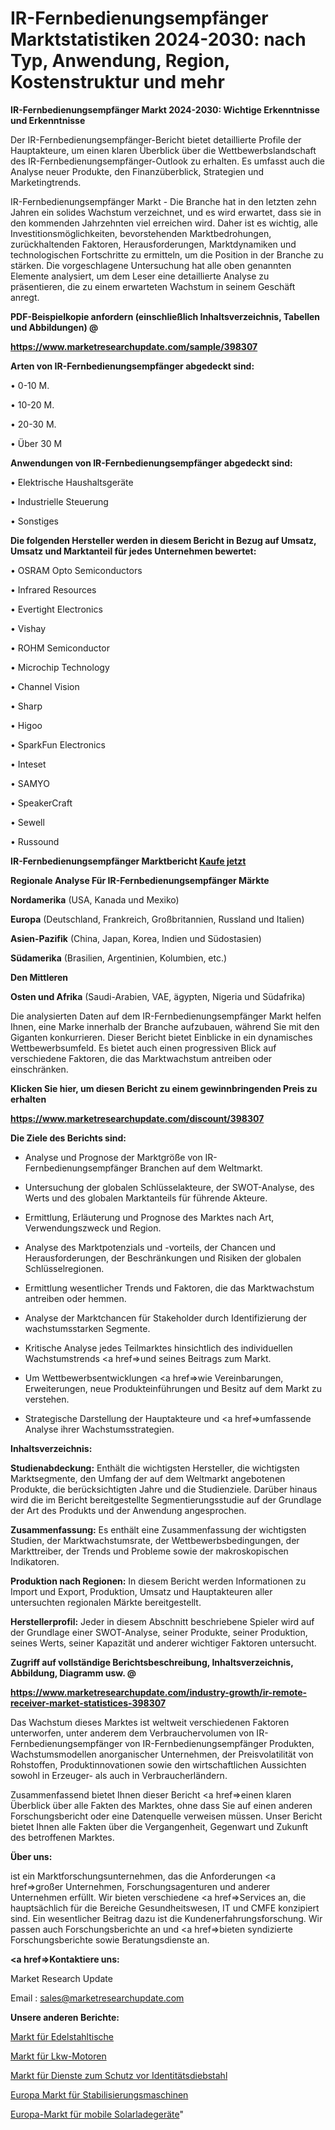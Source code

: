 # IR-Fernbedienungsempfänger Marktstatistiken 2024-2030: nach Typ, Anwendung, Region, Kostenstruktur und mehr

<strong>IR-Fernbedienungsempfänger Markt 2024-2030: Wichtige Erkenntnisse und Erkenntnisse</strong>

Der IR-Fernbedienungsempfänger-Bericht bietet detaillierte Profile der Hauptakteure, um einen klaren Überblick über die Wettbewerbslandschaft des IR-Fernbedienungsempfänger-Outlook zu erhalten. Es umfasst auch die Analyse neuer Produkte, den Finanzüberblick, Strategien und Marketingtrends.

IR-Fernbedienungsempfänger Markt - Die Branche hat in den letzten zehn Jahren ein solides Wachstum verzeichnet, und es wird erwartet, dass sie in den kommenden Jahrzehnten viel erreichen wird. Daher ist es wichtig, alle Investitionsmöglichkeiten, bevorstehenden Marktbedrohungen, zurückhaltenden Faktoren, Herausforderungen, Marktdynamiken und technologischen Fortschritte zu ermitteln, um die Position in der Branche zu stärken. Die vorgeschlagene Untersuchung hat alle oben genannten Elemente analysiert, um dem Leser eine detaillierte Analyse zu präsentieren, die zu einem erwarteten Wachstum in seinem Geschäft anregt.



<strong><b>PDF-Beispielkopie anfordern (einschließlich Inhaltsverzeichnis, Tabellen und Abbildungen) @ </b></strong>

<strong><a href=https://www.marketresearchupdate.com/sample/398307>

<strong>https://www.marketresearchupdate.com/sample/398307</u></a></strong></strong>



<strong>Arten von IR-Fernbedienungsempfänger abgedeckt sind:</strong>

• 0-10 M.

• 10-20 M.

• 20-30 M.

• Über 30 M



<strong>Anwendungen von IR-Fernbedienungsempfänger abgedeckt sind:</strong>

• Elektrische Haushaltsgeräte

• Industrielle Steuerung

• Sonstiges



<strong>Die folgenden Hersteller werden in diesem Bericht in Bezug auf Umsatz, Umsatz und Marktanteil für jedes Unternehmen bewertet:</strong>

• OSRAM Opto Semiconductors

• Infrared Resources

• Evertight Electronics

• Vishay

• ROHM Semiconductor

• Microchip Technology

• Channel Vision

• Sharp

• Higoo

• SparkFun Electronics

• Inteset

• SAMYO

• SpeakerCraft

• Sewell

• Russound



<strong>IR-Fernbedienungsempfänger Marktbericht <a href=https://www.marketresearchupdate.com/buynow/398307>Kaufe jetzt</a></strong>



<strong>Regionale Analyse Für IR-Fernbedienungsempfänger Märkte</strong>



<strong>Nordamerika</strong> (USA, Kanada und Mexiko)



<strong>Europa</strong> (Deutschland, Frankreich, Großbritannien, Russland und Italien)



<strong>Asien-Pazifik</strong> (China, Japan, Korea, Indien und Südostasien)



<strong>Südamerika</strong> (Brasilien, Argentinien, Kolumbien, etc.)



<strong>Den Mittleren</strong> 

<strong>Osten und Afrika</strong> (Saudi-Arabien, VAE, ägypten, Nigeria und Südafrika)

Die analysierten Daten auf dem IR-Fernbedienungsempfänger Markt helfen Ihnen, eine Marke innerhalb der Branche aufzubauen, während Sie mit den Giganten konkurrieren. Dieser Bericht bietet Einblicke in ein dynamisches Wettbewerbsumfeld. Es bietet auch einen progressiven Blick auf verschiedene Faktoren, die das Marktwachstum antreiben oder einschränken.



<strong>Klicken Sie hier, um diesen Bericht zu einem gewinnbringenden Preis zu erhalten
</strong>

<strong><a href=https://www.marketresearchupdate.com/discount/398307>https://www.marketresearchupdate.com/discount/398307</b></u></strong></a>



<strong>Die Ziele des Berichts sind:</strong>

- Analyse und Prognose der Marktgröße von IR-Fernbedienungsempfänger Branchen auf dem Weltmarkt.

- Untersuchung der globalen Schlüsselakteure, der SWOT-Analyse, des Werts und des globalen Marktanteils für führende Akteure.

- Ermittlung, Erläuterung und Prognose des Marktes nach Art, Verwendungszweck und Region.

- Analyse des Marktpotenzials und -vorteils, der Chancen und Herausforderungen, der Beschränkungen und Risiken der globalen Schlüsselregionen.

- Ermittlung wesentlicher Trends und Faktoren, die das Marktwachstum antreiben oder hemmen.

- Analyse der Marktchancen für Stakeholder durch Identifizierung der wachstumsstarken Segmente.

- Kritische Analyse jedes Teilmarktes hinsichtlich des individuellen Wachstumstrends <a href=>und</a> seines Beitrags zum Markt.

- Um Wettbewerbsentwicklungen <a href=>wie</a> Vereinbarungen, Erweiterungen, neue Produkteinführungen und Besitz auf dem Markt zu verstehen.

- Strategische Darstellung der Hauptakteure und <a href=>umfas</a>sende Analyse ihrer Wachstumsstrategien.



<strong>Inhaltsverzeichnis:</strong>



<strong>Studienabdeckung:</strong> Enthält die wichtigsten Hersteller, die wichtigsten Marktsegmente, den Umfang der auf dem Weltmarkt angebotenen Produkte, die berücksichtigten Jahre und die Studienziele. Darüber hinaus wird die im Bericht bereitgestellte Segmentierungsstudie auf der Grundlage der Art des Produkts und der Anwendung angesprochen.



<strong>Zusammenfassung:</strong> Es enthält eine Zusammenfassung der wichtigsten Studien, der Marktwachstumsrate, der Wettbewerbsbedingungen, der Markttreiber, der Trends und Probleme sowie der makroskopischen Indikatoren.



<strong>Produktion nach Regionen:</strong> In diesem Bericht werden Informationen zu Import und Export, Produktion, Umsatz und Hauptakteuren aller untersuchten regionalen Märkte bereitgestellt.



<strong>Herstellerprofil:</strong> Jeder in diesem Abschnitt beschriebene Spieler wird auf der Grundlage einer SWOT-Analyse, seiner Produkte, seiner Produktion, seines Werts, seiner Kapazität und anderer wichtiger Faktoren untersucht.



<strong><b>Zugriff auf vollständige Berichtsbeschreibung, Inhaltsverzeichnis, Abbildung, Diagramm usw. @ </b></strong>

<strong><a href=https://www.marketresearchupdate.com/industry-growth/ir-remote-receiver-market-statistices-398307>https://www.marketresearchupdate.com/industry-growth/ir-remote-receiver-market-statistices-398307</a></strong>

Das Wachstum dieses Marktes ist weltweit verschiedenen Faktoren unterworfen, unter anderem dem Verbrauchervolumen von IR-Fernbedienungsempfänger von IR-Fernbedienungsempfänger Produkten, Wachstumsmodellen anorganischer Unternehmen, der Preisvolatilität von Rohstoffen, Produktinnovationen sowie den wirtschaftlichen Aussichten sowohl in Erzeuger- als auch in Verbraucherländern.

Zusammenfassend bietet Ihnen dieser Bericht <a href=>einen</a> klaren Überblick über alle Fakten des Marktes, ohne dass Sie auf einen anderen Forschungsbericht oder eine Datenquelle verweisen müssen. Unser Bericht bietet Ihnen alle Fakten über die Vergangenheit, Gegenwart und Zukunft des betroffenen Marktes.



<strong>Über uns:</strong>

 ist ein Marktforschungsunternehmen, das die Anforderungen <a href=>großer</a> Unternehmen, Forschungsagenturen und anderer Unternehmen erfüllt. Wir bieten verschiedene <a href=>Services</a> an, die hauptsächlich für die Bereiche Gesundheitswesen, IT und CMFE konzipiert sind. Ein wesentlicher Beitrag dazu ist die Kundenerfahrungsforschung. Wir passen auch Forschungsberichte an und <a href=>bieten</a> syndizierte Forschungsberichte sowie Beratungsdienste an.



<strong><a href=>Kontaktiere uns:</a></strong>

Market Research Update

Email : sales@marketresearchupdate.com



<strong>Unsere anderen Berichte:</strong>

<a href=https://www.linkedin.com/pulse/stainless-steel-tables-market-opportunities>Markt für Edelstahltische</a>

<a href=https://www.linkedin.com/pulse/truck-engines-market-outlooks-2023-size-players>Markt für Lkw-Motoren</a>

<a href=https://www.linkedin.com/pulse/identity-theft-protection-services-market-sizing-up-anticipating>Markt für Dienste zum Schutz vor Identitätsdiebstahl</a>

<a href=https://www.linkedin.com/pulse/europe-stabilization-machines-market-analysis>Europa Markt für Stabilisierungsmaschinen</a>

<a href=https://www.linkedin.com/pulse/europe-solar-mobile-charger-market-2023-current>Europa-Markt für mobile Solarladegeräte</a>"
